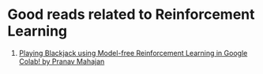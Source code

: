 # Good reads related to Reinforcement Learning 

1. [Playing Blackjack using Model-free Reinforcement Learning in Google Colab! by Pranav Mahajan](https://towardsdatascience.com/playing-blackjack-using-model-free-reinforcement-learning-in-google-colab-aa2041a2c13d)
